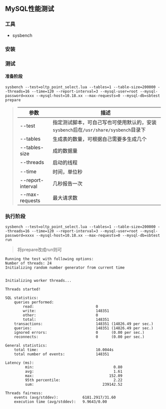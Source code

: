 ## MySQL性能测试

### 工具

- sysbench

### 安装

### 测试

#### 准备阶段

```
sysbench --test=oltp_point_select.lua --tables=1 --table-size=200000 --threads=16 --time=120 --report-interval=3 --mysql-user=root --mysql-password=xxxx --mysql-host=10.18.xx --max-requests=0 --mysql-db=sbtest prepare
```

> | 参数              | 描述                                                         |
> | ----------------- | ------------------------------------------------------------ |
> | --test            | 指定测试脚本，可自己写也可使用默认的，安装`sysbench`后在`/usr/share/sysbench`目录下 |
> | --tables          | 生成表的数量，可根据自己需要多生成几个                       |
> | --tables-size     | 成的数据量                                                   |
> | --threads         | 启动的线程                                                   |
> | --time            | 时间，单位秒                                                 |
> | --report-interval | 几秒报告一次                                                 |
> | --max-requests    | 最大请求数                                                   |

### 执行阶段

```
sysbench --test=oltp_point_select.lua --tables=1 --table-size=200000 --threads=16 --time=120 --report-interval=3 --mysql-user=root --mysql-password=xxxx --mysql-host=10.18.xx --max-requests=0 --mysql-db=sbtest run
```

> 将prepare改成run则可

```
Running the test with following options:
Number of threads: 24
Initializing random number generator from current time


Initializing worker threads...

Threads started!

SQL statistics:
    queries performed:
        read:                            0
        write:                           148351
        other:                           0
        total:                           148351
    transactions:                        148351 (14826.49 per sec.)
    queries:                             148351 (14826.49 per sec.)
    ignored errors:                      0      (0.00 per sec.)
    reconnects:                          0      (0.00 per sec.)

General statistics:
    total time:                          10.0044s
    total number of events:              148351

Latency (ms):
         min:                                    0.80
         avg:                                    1.61
         max:                                  152.09
         95th percentile:                        2.22
         sum:                               239142.52

Threads fairness:
    events (avg/stddev):           6181.2917/31.60
    execution time (avg/stddev):   9.9643/0.00
```

